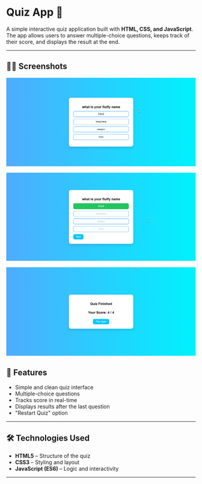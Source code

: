 # Quiz App 📝

A simple interactive quiz application built with **HTML, CSS, and JavaScript**.  
The app allows users to answer multiple-choice questions, keeps track of their score, and displays the result at the end.

---

## 📸📸 Screenshots
![alt text](image.png)

![alt text](image-1.png)

![alt text](image-2.png)
## 📌 Features
- Simple and clean quiz interface  
- Multiple-choice questions  
- Tracks score in real-time  
- Displays results after the last question  
- "Restart Quiz" option  

---

## 🛠️ Technologies Used
- **HTML5** – Structure of the quiz  
- **CSS3** – Styling and layout  
- **JavaScript (ES6)** – Logic and interactivity  

---

